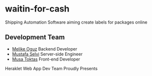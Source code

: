 # waitin-for-cash
Shipping Automation Software aiming create labels for packages online

Development Team
-----------------------
- [Melike Oguz](https://www.github.com/melikeoguz) Backend Developer 
- [Mustafa Selvi](https://www.github.com/mustafasth) Server-side Engineer 
- [Musa Toktas](https://www.github.com/musatoktas) Front-end Developer 

Heraklet Web App Dev Team Proudly Presents